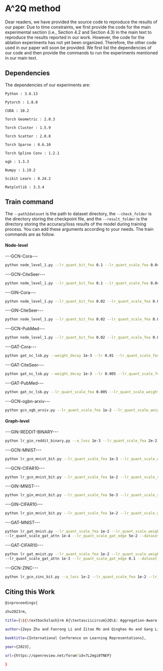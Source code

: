 # A^2Q method
Dear readers, we have provided the source code to reproduce the results of our paper. Due to time constraints, we first provide the code for the main experimental section (i.e., Section 4.2 and Section 4.3) in the main text to reproduce the results reported in our work. However, the code for the ablation experiments has not yet been organized. Therefore, the other code used in our paper will soon be provided. 
We first list the dependencies of our code and then provide the commands to run the experiments mentioned in our main text.

## Dependencies
The dependencies of our experiments are:

`Python : 3.6.13`

`Pytorch : 1.8.0`

`CUDA : 10.2`

`Torch Geometric : 2.0.3`

`Torch Cluster : 1.5.9`

`Torch Scatter : 2.0.8`

`Torch Sparse : 0.6.10`

`Torch Spline Conv : 1.2.1`

`ogb : 1.3.3`

`Numpy : 1.19.2`

`Scikit Learn : 0.24.2`

`Matplotlib : 3.3.4`

## Train command

The `--path2dataset` is the path to dataset directory, the `--check_folder` is the directory storing the checkpoint file, and the `--result_folder` is the directory storing the accuracy/loss 
results of the model during training process. You can add these arguments according to your needs.
The train commands are as follow.

#### Node-level

---GCN-Cora---
```bash
python node_level_1.py --lr_quant_bit_fea 0.1 --lr_quant_scale_fea 0.04 --a_loss 2.5 --lr_quant_scale_weight 0.02 --lr_quant_scale_xw 0.008 --drop_out 0.35 --weight_decay 0.02 --dataset_name Cora --model GCN
```

---GCN-CiteSeer---
```bash
python node_level_1.py --lr_quant_bit_fea 0.1 --lr_quant_scale_fea 0.04 --a_loss 1.5 --lr_quant_scale_weight 0.008 --lr_quant_scale_xw 0.008 --drop_out 0.5 --weight_decay 0.015 --dataset_name CiteSeer --model GCN 
```

---GIN-Cora---
```bash
python node_level_1.py --lr_quant_bit_fea 0.02 --lr_quant_scale_fea 0.05 --a_loss 2 --lr_quant_scale_weight 0.005  --lr_quant_scale_xw 0.005 --dataset_name Cora --model GIN
```

---GIN-CiteSeer---
```bash
python node_level_1.py --lr_quant_bit_fea 0.02 --lr_quant_scale_fea 0.05 --a_loss 0.5 --lr_quant_scale_weight 0.005 --lr_quant_scale_xw 0.005 --dataset_name CiteSeer --model GIN
```

---GCN-PubMed---
```bash
python node_level_1.py --lr_quant_bit_fea 0.02 --lr_quant_scale_fea 0.005 --a_loss 0.1 --lr_quant_scale_weight 0.005 --dataset_name PubMed --model GCN
```

---GAT-Cora---
```bash
python gat_nc_lsb.py --weight_decay 1e-3 --lr 0.01 --lr_quant_scale_fea 0.05 --lr_quant_scale_weight 0.005 --lr_quant_scale_gat_fea 0.05 --lr_quant_scale_gat 0.005 --lr_quant_bit_fea 0.1 --a_loss 0.3 --drop_out 0.6 --drop_attn 0.6 --dataset_name Cora
```

---GAT-CiteSeer---
```bash
python gat_nc_lsb.py --weight_decay 1e-3 --lr 0.005 --lr_quant_scale_fea 0.05 --lr_quant_scale_weight 0.01 --lr_quant_scale_gat_fea 0.05 --lr_quant_scale_gat 0.005 --lr_quant_bit_fea 0.1 --a_loss 0.25 --drop_out 0.6 --drop_attn 0.6 --dataset_name CiteSeer
```

---GAT-PubMed---
```bash
python gat_nc_lsb.py --lr_quant_scale_fea 0.005 --lr_quant_scale_weight 0.001 --lr_quant_bit_fea 0.015 --a_loss 0.025 --is_q True --lr_quant_scale_gat_fea 0.005 --lr_quant_scale_gat 0.005 --drop_out 0.6 --drop_attn 0.3 --lr 0.005 --weight_decay 1e-3 --dataset_name PubMed 
```

---GCN-ogbn-arxiv---
```bash
python gcn_ogb_arxiv.py --lr_quant_scale_fea 1e-2 --lr_quant_scale_weight 1e-3 --lr_quant_bit_fea 1e-2 --a_loss 1e-4 --dataset_name ogbn-arxiv
```

#### Graph-level

---GIN-REDDIT-BINARY---
```bash
python lr_gin_reddit_binary.py --a_loss 1e-3 --lr_quant_scale_fea 2e-2 --lr_quant_scale_xw 1e-2 --lr_quant_scale_weight 2e-2 --lr_quant_bit_fea 8e-3 
```

---GCN-MNIST---
```bash
python lr_gcn_mnist_bit.py --lr_quant_scale_fea 1e-3 --lr_quant_scale_weight 1e-3 --lr_quant_scale_xw 1e-2 --lr_quant_bit_fea 1e-3 --a_loss 0.001 --init norm --dataset_name MNIST
```

---GCN-CIFAR10---
```bash
python lr_gcn_mnist_bit.py --lr_quant_scale_fea 1e-2 --lr_quant_scale_xw 1e-2 --lr_quant_scale_weight 1e-3 --lr_quant_bit_fea 3e-4 --a_loss 2e-4 --init uniform --dataset_name CIFAR10
```

---GIN-MNIST---
```bash
python lr_gin_mnist_bit.py --lr_quant_scale_fea 5e-3 --lr_quant_scale_xw 5e-3 --lr_quant_scale_weight 5e-4 --lr_quant_bit_fea 1e-4 --init uniform --a_loss 5e-5 --dataset_name MNIST
```

---GIN-CIFAR10---
```bash
python lr_gin_mnist_bit.py --lr_quant_scale_fea 1e-2 --lr_quant_scale_weight 1e-3 --lr_quant_scale_xw 1e-2 --lr_quant_bit_fea 2e-4 --init norm --a_loss 2e-4 --dataset_name CIFAR10
```

---GAT-MNIST---
```bash 
python lr_gat_mnist.py --lr_quant_scale_fea 1e-2 --lr_quant_scale_weight 1e-4 --lr_quant_bit_fea 1e-2 --a_loss 2e-4 --lr_quant_scale_gat_fea 1e-2
--lr_quant_scale_gat_attn 1e-4 --lr_quant_scale_gat_edge 5e-2 --dataset_name MNIST
```

---GAT-CIFAR10---
```bash 
python lr_gat_mnist.py --lr_quant_scale_fea 1e-2 --lr_quant_scale_weight 1e-3 --lr_quant_bit_fea 5e-4 --a_loss 2e-5 --lr_quant_scale_gat_fea 1e-2
--lr_quant_scale_gat_attn 1e-3 --lr_quant_scale_gat_edge 0.1 --dataset_name CIFAR10
```

---GCN-ZINC---
```bash
python lr_gcn_zinc_bit.py --a_loss 1e-2 --lr_quant_scale_fea 1e-2 --lr_quant_scale_xw 5e-2 --lr_quant_scale_weight 1e-3 --lr_quant_bit_fea 1e-3 
``` 

## Citing this Work
```bash
@inproceedings{

zhu2023rm,

title={\${\textbackslash}rm A{\textasciicircum}2Q\$: Aggregation-Aware Quantization for Graph Neural Networks},

author={Zeyu Zhu and Fanrong Li and Zitao Mo and Qinghao Hu and Gang Li and Zejian Liu and Xiaoyao Liang and Jian Cheng},

booktitle={International Conference on Learning Representations},

year={2023},

url={https://openreview.net/forum?id=7L2mgi0TNEP}

}
```
